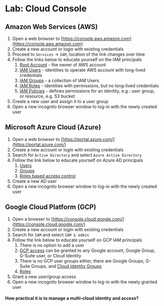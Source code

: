 # Lab: Cloud Console

## Amazon Web Services \(AWS\)

1. Open a web browser to [https://console.aws.amazon.com](https://console.aws.amazon.com)
2. Create a new account or login with existing credentials
3. Proceed to `Services` -> `IAM`, location of the link changes over time
4. Follow the links below to educate yourself on the IAM principals
   1. [Root Account](https://docs.aws.amazon.com/IAM/latest/UserGuide/id_root-user.html) - the owner of AWS account
   2. [IAM Users](https://docs.aws.amazon.com/IAM/latest/UserGuide/id_users.html) - identities to operate AWS account with long-lived credentials
   3. [IAM Groups](https://docs.aws.amazon.com/IAM/latest/UserGuide/id_groups.html) - a collection of IAM Users
   4. [IAM Roles](https://docs.aws.amazon.com/IAM/latest/UserGuide/id_roles.html) - identities with permissions, but no long-lived credentials
   5. [IAM Policies](https://docs.aws.amazon.com/IAM/latest/UserGuide/access_policies.html?icmpid=docs_iam_console) - defines permissions for an identity, e.g.: user group, or resource, e.g. S3 bucket
5. Create a new user and assign it to a user group
6. Open a new incognito browser window to log-in with the newly created user

## Microsoft Azure Cloud \(Azure\)

1. Open a web browser to [https://portal.azure.com/](https://portal.azure.com/)
2. Create a new account or login with existing credentials
3. Search for `Active Directory` and select `Azure Active Directory`
4. Follow the link below to educate yourself on Azure AD principals
   1. [Users](https://docs.microsoft.com/en-us/azure/active-directory/fundamentals/add-users-azure-active-directory?context=azure/active-directory/users-groups-roles/context/ugr-context)
   2. [Groups](https://docs.microsoft.com/en-us/azure/active-directory/fundamentals/active-directory-manage-groups?context=azure/active-directory/users-groups-roles/context/ugr-context)
   3. [Roles based access control](https://docs.microsoft.com/en-us/azure/role-based-access-control/overview)
5. Create a new AD user
6. Open a new incognito browser window to log-in with the newly created user

## Google Cloud Platform \(GCP\)

1. Open a browser to [https://console.cloud.google.com/](https://console.cloud.google.com/)
2. Create a new account or login with existing credentials
3. Search for `IAM` and select `IAM & admin`
4. Follow the link below to educate yourself on GCP IAM principals
   1. There is no option to add a user
   2. [GCP access](https://cloud.google.com/iam/docs/overview) can be granted to any Google account, Google Group, G-Suite user, or Cloud Identity
   3. There is no GCP user groups either, there are Google Groups, G-Suite Groups, and [Cloud Identity Groups](https://cloud.google.com/identity/docs/concepts/groups)
   4. [Roles](https://cloud.google.com/iam/docs/understanding-roles)
5. Grant a new user/group access
6. Open a new incognito browser window to log-in with the newly granted user

#### How practical it is to manage a multi-cloud identity and access?



